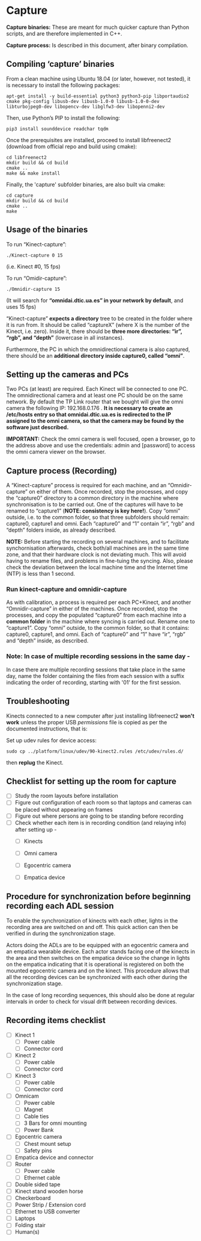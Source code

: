 # Capture

**Capture binaries:** These are meant for much quicker capture than Python scripts, and are therefore implemented in C++.

**Capture process:** Is described in this document, after binary compilation.

## Compiling ‘capture’ binaries

From a clean machine using Ubuntu 18.04 (or later, however, not tested), it is necessary to install the following packages:

```
apt-get install -y build-essential python3 python3-pip libportaudio2 	cmake pkg-config libusb-dev libusb-1.0-0 libusb-1.0-0-dev libturbojpeg0-dev libopencv-dev libglfw3-dev libopenni2-dev
```

Then, use Python’s PIP to install the following:

```
pip3 install sounddevice readchar tqdm
```

Once the prerequisites are installed, proceed to install libfreenect2 (download from official repo and build using cmake):

```
cd libfreenect2
mkdir build && cd build
cmake ..
make && make install
```

Finally, the 'capture' subfolder binaries, are also built via cmake:

```
cd capture
mkdir build && cd build
cmake ..
make
```

## Usage of the binaries

To run “Kinect-capture”:

```
./Kinect-capture 0 15
```

(i.e. Kinect #0, 15 fps)

To run “Omidir-capture”:

```
./Omnidir-capture 15
```

(It will search for **“omnidai.dtic.ua.es” in your network by default**, and uses 15 fps)

“Kinect-capture” **expects a directory** tree to be created in the folder where it is run from. It should be called “captureX” (where X is the number of the Kinect, i.e. zero). Inside it, there should be **three more directories: “ir”, “rgb”, and “depth”** (lowercase in all instances).

Furthermore, the PC in which the omnidirectional camera is also captured, there should be an **additional directory inside capture0, called “omni”**.

## Setting up the cameras and PCs

Two PCs (at least) are required. Each Kinect will be connected to one PC. The omnidirectional camera and at least one PC should be on the same network. By default the TP Link router that we bought will give the omni camera the following IP: 192.168.0.176 . **It is necessary to create an /etc/hosts entry so that omnidai.dtic.ua.es is redirected to the IP assigned to the omni camera, so that the camera may be found by the software just described.**

**IMPORTANT:** Check the omni camera is well focused, open a browser, go to the address above and use the credentials: admin and [password] to access the omni camera viewer on the browser.

## Capture process (Recording)

A “Kinect-capture” process is required for each machine, and an “Omnidir-capture” on either of them. Once recorded, stop the processes, and copy the “capture0” directory to a common directory in the machine where synchronisation is to be carried out. One of the captures will have to be renamed to “capture1” (**NOTE: consistency is key here!**). Copy “omni” outside, i.e. to the common  folder, so that three subfolders should remain: capture0, capture1 and omni. Each “capture0” and “1” contain “ir”, “rgb” and “depth” folders inside, as already described.

**NOTE:** Before starting the recording on several machines, and to facilitate synchornisation afterwards, check both/all machines are in the same time zone, and that their hardware clock is not deviating much. This will avoid having to rename files, and problems in fine-tuing the syncing. Also, please check the deviation between the local machine time and the Internet time (NTP) is less than 1 second.

### Run kinect-capture and omnidir-capture

As with calibration, a process is required per each PC+Kinect, and another “Omnidir-capture” in either of the machines. Once recorded, stop the processes, and copy the populated “capture0” from each machine into a **common folder** in the machine where syncing is carried out. Rename one to “capture1”. Copy “omni” outside, to the common folder, so that it contains: capture0, capture1, and omni. Each of “capture0” and “1” have “ir”, “rgb” and “depth” inside, as described.

### Note: In case of multiple recording sessions in the same day -
In case there are multiple recording sessions that take place in the same day, name the folder containing the files from each session with a suffix indicating the order of recording, starting with '01' for the first session. 

## Troubleshooting

Kinects connected to a new computer after just installing libfreenect2 **won't work** unless the proper USB *permissions* file is copied as per the documented instructions, that is:

Set up udev rules for device access:

```
sudo cp ../platform/linux/udev/90-kinect2.rules /etc/udev/rules.d/
```

then **replug** the Kinect.

## Checklist for setting up the room for capture
- [ ] Study the room layouts before installation
- [ ] Figure out configuration of each room so that laptops and cameras can be placed without appearing on frames
- [ ] Figure out where persons are going to be standing before recording
- [ ] Check whether each item is in recording condition (and relaying info) after setting up -
    - [ ] Kinects
    - [ ] Omni camera
    - [ ] Egocentric camera
    - [ ] Empatica device


## Procedure for synchronization before beginning recording each ADL session
To enable the synchronization of kinects with each other, lights in the recording area are switched on and off. This quick action can then be verified in during the synchronization stage.

Actors doing the ADLs are to be equipped with an egocentric camera and an empatica wearable device. Each actor stands facing one of the kinects in the area and then switches on the empatica device so the change in lights on the empatica indicating that it is operational is registered on both the mounted egocentric camera and on the kinect. This procedure allows that all the recording devices can be synchronized with each other during the synchronization stage.

In the case of long recording sequences, this should also be done at regular intervals in order to check for visual drift between recording devices.

## Recording items checklist
- [ ] Kinect 1
    - [ ] Power cable
    - [ ] Connector cord
- [ ] Kinect 2
    - [ ] Power cable
    - [ ] Connector cord
- [ ] Kinect 3
    - [ ] Power cable
    - [ ] Connector cord
- [ ] Omnicam
    - [ ] Power cable
    - [ ] Magnet
    - [ ] Cable ties
    - [ ] 3 Bars for omni mounting
    - [ ] Power Bank
- [ ] Egocentric camera
    - [ ] Chest mount setup
    - [ ] Safety pins
- [ ] Empatica device and connector
- [ ] Router 
    - [ ] Power cable
    - [ ] Ethernet cable
- [ ] Double sided tape
- [ ] Kinect stand wooden horse 
- [ ] Checkerboard
- [ ] Power Strip / Extension cord
- [ ] Ethernet to USB converter
- [ ] Laptops 
- [ ] Folding stair
- [ ] Human(s)
